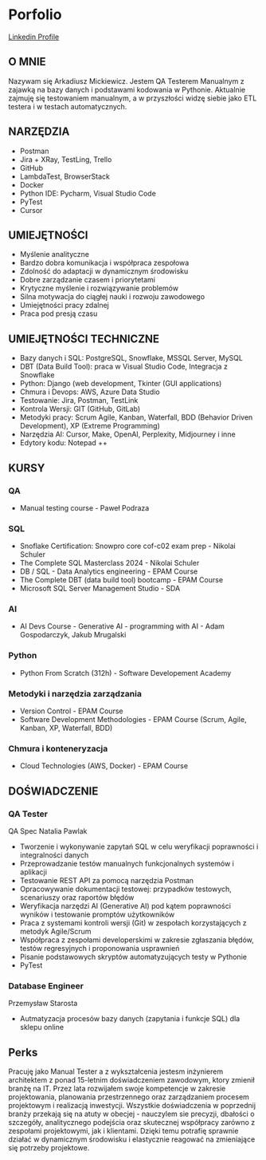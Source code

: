 # Porfolio
[Linkedin Profile](https://www.linkedin.com/in/armick)
## O MNIE
Nazywam się Arkadiusz Mickiewicz. Jestem QA Testerem Manualnym z zajawką na bazy danych i podstawami kodowania w Pythonie. Aktualnie zajmuję się testowaniem manualnym, a w przyszłości widzę siebie jako ETL testera i w testach automatycznych.   


## NARZĘDZIA
- Postman
- Jira + XRay, TestLing, Trello
- GitHub
- LambdaTest, BrowserStack
- Docker
- Python IDE: Pycharm, Visual Studio Code
- PyTest
- Cursor

## UMIEJĘTNOŚCI
- Myślenie analityczne
- Bardzo dobra komunikacja i współpraca zespołowa
- Zdolność do adaptacji w dynamicznym środowisku
- Dobre zarządzanie czasem i priorytetami
- Krytyczne myślenie i rozwiązywanie problemów
- Silna motywacja do ciągłej nauki i rozwoju zawodowego
- Umiejętności pracy zdalnej
- Praca pod presją czasu

## UMIEJĘTNOŚCI TECHNICZNE
- Bazy danych i SQL: PostgreSQL, Snowflake, MSSQL Server, MySQL
- DBT (Data Build Tool): praca w Visual Studio Code, Integracja z Snowflake
- Python: Django (web development, Tkinter (GUI applications)
- Chmura i Devops: AWS, Azure Data Studio
- Testowanie: Jira, Postman, TestLink 
- Kontrola Wersji: GIT (GitHub, GitLab)
- Metodyki pracy: Scrum Agile, Kanban, Waterfall, BDD (Behavior Driven Development), XP (Extreme Programming)
- Narzędzia AI: Cursor, Make, OpenAI, Perplexity, Midjourney i inne
- Edytory kodu: Notepad ++

## KURSY
### QA
- Manual testing course - Paweł Podraza

### SQL
- Snoflake Certification: Snowpro core cof-c02 exam prep - Nikolai Schuler	
- The Complete SQL Masterclass 2024 - Nikolai Schuler
- DB / SQL - Data Analytics engineering - EPAM Course
- The Complete DBT (data build tool) bootcamp - EPAM Course
- Microsoft SQL Server Management Studio - SDA

### AI
- AI Devs Course - Generative AI - programming with AI - Adam Gospodarczyk, Jakub Mrugalski

### Python
- Python From Scratch (312h) - Software Developement Academy

### Metodyki i narzędzia zarządzania
- Version Control - EPAM Course
- Software Development Methodologies - EPAM Course (Scrum, Agile, Kanban, XP, Waterfall, BDD)	

### Chmura i konteneryzacja
- Cloud Technologies (AWS, Docker) - EPAM Course

## DOŚWIADCZENIE
### QA Tester
QA Spec Natalia Pawlak			
- Tworzenie i wykonywanie zapytań SQL w celu weryfikacji poprawności i integralności danych
- Przeprowadzanie testów manualnych funkcjonalnych systemów i aplikacji
- Testowanie REST API za pomocą narzędzia Postman
- Opracowywanie dokumentacji testowej: przypadków testowych, scenariuszy oraz raportów błędów
- Weryfikacja narzędzi AI (Generative AI) pod kątem poprawności wyników i testowanie promptów użytkowników
- Praca z systemami kontroli wersji (Git) w zespołach korzystających z metodyk Agile/Scrum
- Współpraca z zespołami developerskimi w zakresie zgłaszania błędów, testów regresyjnych i proponowania usprawnień
- Pisanie podstawowych skryptów automatyzujących testy w Pythonie
- PyTest

### Database Engineer
Przemysław Starosta
- Autmatyzacja procesów bazy danych (zapytania i funkcje SQL) dla sklepu online

## Perks 
Pracuję jako Manual Tester a z wykształcenia jestesm inżynierem architektem z ponad 15-letnim doświadczeniem zawodowym, ktory zmienił branżę na IT. Przez lata rozwijałem swoje kompetencje w zakresie projektowania, planowania przestrzennego oraz zarządzaniem procesem projektowym i realizacją inwestycji. Wszystkie doświadczenia w poprzednij branży przekają się na atuty w obecjej - nauczylem sie precyzji, dbałości o szczegóły, analitycznego podejścia oraz skutecznej współpracy zarówno z zespołami projektowymi, jak i klientami. Dzięki temu potrafię sprawnie działać w dynamicznym środowisku i elastycznie reagować na zmieniające się potrzeby projektowe.
